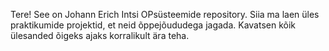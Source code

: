Tere! 
See on Johann Erich Intsi OPsüsteemide repository.
Siia ma laen üles praktikumide projektid, et neid õppejõududega jagada. Kavatsen kõik ülesanded õigeks ajaks korralikult ära teha.
